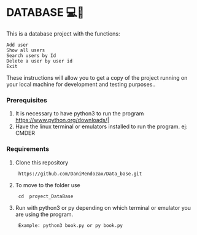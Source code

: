 # DATABASE 💻📁

This is a database project with the functions:

	Add user 
	Show all users
	Search users by Id
	Delete a user by user id
	Exit 

These instructions will allow you to get a copy of the project running on your local machine for development and testing purposes..

### Prerequisites
1. It is necessary to have python3 to run the program https://www.python.org/downloads/|
2. Have the linux terminal or emulators installed to run the program.
ej: CMDER

### Requirements
1. Clone this repository

		https://github.com/DaniMendozax/Data_base.git

2. To move to the folder use

		cd  proyect_DataBase

3. Run with python3 or py depending on which terminal or emulator you are using the program.

		Example: python3 book.py or py book.py


